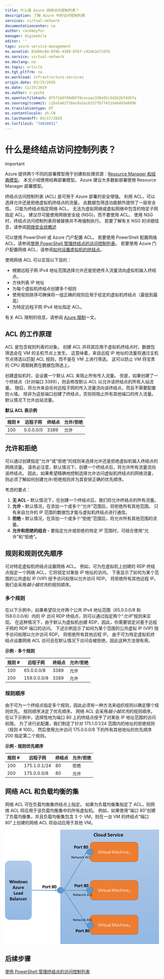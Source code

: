 ```yaml
---
title: 什么是 Azure 网络访问控制列表？
description: 了解 Azure 中的访问控制列表
services: virtual-network
documentationcenter: na
author: rockboyfor
manager: digimobile
editor: ''
tags: azure-service-management
ms.assetid: 83d66c84-8f6b-4388-8767-cd2de3e72d76
ms.service: virtual-network
ms.devlang: na
ms.topic: article
ms.tgt_pltfrm: na
ms.workload: infrastructure-services
origin.date: 03/15/2016
ms.date: 11/25/2019
ms.author: v-yeche
ms.openlocfilehash: 8f571b9f89d8ff0cecaac330a92c5d2b2bfdd5fa
ms.sourcegitcommit: c1ba5a62f30ac0a3acb337fb77431de6493e6096
ms.translationtype: HT
ms.contentlocale: zh-CN
ms.lasthandoff: 04/17/2020
ms.locfileid: "74658031"
---
```

# <a name="what-is-an-endpoint-access-control-list"></a>什么是终结点访问控制列表？

> [!IMPORTANT]
> Azure 提供两个不同的部署模型用于创建和处理资源：[Resource Manager 和经典模型](../azure-resource-manager/resource-manager-deployment-model.md?toc=%2fvirtual-network%2ftoc.json)。 本文介绍使用经典部署模型。 Azure 建议大多数新部署使用 Resource Manager 部署模型。 

终结点访问控制列表 (ACL) 是可用于 Azure 部署的安全增强。 利用 ACL，可以选择允许还是拒绝虚拟机终结点的流量。 此数据包筛选功能额外提供了一层安全性。 只能为终结点指定网络 ACL， 无法为虚拟网络或虚拟网络中包含的特定子网指定 ACL。 建议尽可能使用网络安全组 (NSG)，而不要使用 ACL。 使用 NSG 时，终结点访问控制列表将被替换并不再强制执行。 若要了解有关 NSG 的详细信息，请参阅[网络安全组概述](security-overview.md)

可以使用 PowerShell 或 Azure 门户配置 ACL。 若要使用 PowerShell 配置网络 ACL，请参阅[使用 PowerShell 管理终结点的访问控制列表](virtual-networks-acl-powershell.md)。 若要使用 Azure 门户配置网络 ACL，请参阅[如何设置虚拟机的终结点](../virtual-machines/windows/classic/setup-endpoints.md?toc=%2fvirtual-machines%2fwindows%2fclassic%2ftoc.json)。

使用网络 ACL 可以实现以下目的：

* 根据远程子网 IPv4 地址范围选择允许还是拒绝传入流量流向虚拟机输入终结点。
* 方块列表 IP 地址
* 为每个虚拟机终结点创建多个规则
* 使用规则排序可确保将一组正确的规则应用于给定的虚拟机终结点（最低到最高）
* 为特定远程子网 IPv4 地址指定 ACL。

有关 ACL 限制的信息，请参阅 [Azure 限制](../azure-subscription-service-limits.md?toc=%2fvirtual-network%2ftoc.json#networking-limits)一文。

## <a name="how-acls-work"></a>ACL 的工作原理
ACL 是包含规则列表的对象。 创建 ACL 并将其应用于虚拟机终结点时，数据包筛选会在 VM 的主机节点上发生。 这意味着，来自远程 IP 地址的流量将通过主机节点筛选以匹配 ACL 规则，而不是在 VM 上进行筛选。 这可以防止 VM 将宝贵的 CPU 周期耗费在数据包筛选上。

创建虚拟机时，会设置一个默认 ACL 来阻止所有传入流量。 但是，如果创建了一个终结点（针对端口 3389），则会修改默认 ACL 以允许该终结点的所有入站流量。 随后，将允许来自任何远程子网的传入流量流向该终结点，而且不需要配置防火墙。 除非为这些端口创建了终结点，否则将阻止所有其他端口的传入流量。 默认情况下允许出站流量。

**默认 ACL 表示例**

| **规则 #** | **远程子网** | **终结点** | **允许/拒绝** |
| --- | --- | --- | --- |
| 100 |0.0.0.0/0 |3389 |允许 |

## <a name="permit-and-deny"></a>允许和拒绝
可以通过创建指定“允许”或“拒绝”的规则来选择允许还是拒绝虚拟机输入终结点的网络流量。 请务必注意，默认情况下，创建一个终结点后，将允许所有流量流向该终结点。 因此，如果希望精确地控制选择允许访问虚拟机终结点的网络流量，则必须了解如何创建允许/拒绝规则并为其安排正确的优先顺序。

考虑的要点：

1. **无 ACL -** 默认情况下，在创建一个终结点后，我们将允许终结点的所有流量。
2. **允许 -** 默认情况，在添加一个或多个“允许”范围后，将拒绝所有其他范围。 只有来自允许的 IP 范围的数据包才能与虚拟机终结点进行通信。
3. **拒绝 -** 默认情况，在添加一个或多个“拒绝”范围后，将允许所有其他范围的流量。
4. **允许和拒绝的组合 -** 要指定允许或拒绝的特定 IP 范围时，可结合使用“允许”和“拒绝”。

## <a name="rules-and-rule-precedence"></a>规则和规则优先顺序
可对特定虚拟机终结点设置网络 ACL。 例如，可为在虚拟机上创建的 RDP 终结点指定一个网络 ACL，它将锁定对某些 IP 地址的访问。 下表显示了如何为某个范围的公共虚拟 IP (VIP) 授予访问权限以允许访问 RDP。 将拒绝所有其他远程 IP。 我们会采用*越小越优先*的规则顺序。

### <a name="multiple-rules"></a>多个规则
在以下示例中，如果希望仅允许两个公共 IPv4 地址范围（65.0.0.0/8 和 159.0.0.0/8）内的 IP 访问 RDP 终结点，则可以通过指定两个“*允许*”规则来实现。 在这种情况下，由于默认为虚拟机创建 RDP，因此，你需要锁定对基于远程子网的 RDP 端口的访问。 下述示例显示了如何为某个范围的公共虚拟 IP (VIP) 授予访问权限以允许访问 RDP。 将拒绝所有其他远程 IP。 由于可为特定虚拟机终结点设置网络 ACL 访问且在默认情况下访问会被拒绝，因此这种方法很有用。

**示例 - 多个规则**

| **规则 #** | **远程子网** | **终结点** | **允许/拒绝** |
| --- | --- | --- | --- |
| 100 |65.0.0.0/8 |3389 |允许 |
| 200 |159.0.0.0/8 |3389 |允许 |

### <a name="rule-order"></a>规则顺序
由于可为一个终结点指定多个规则，因此必须有一种方法来组织规则以确定哪个规则优先。 规则顺序决定了优先顺序。 网络 ACL 会采用*越小越优先*的规则顺序。 在以下示例中，选择性地为端口 80 上的终结点授予了对某些 IP 地址范围的访问权限。 为了进行此配置，我们制定了针对 175.1.0.1/24 范围内的地址的拒绝规则（规则 \# 100）。 然后使用允许访问 175.0.0.0/8 下的所有其他地址的优先顺序 200 指定第二个规则。

**示例 - 规则优先顺序**

| **规则 #** | **远程子网** | **终结点** | **允许/拒绝** |
| --- | --- | --- | --- |
| 100 |175.1.0.1/24 |80 |拒绝 |
| 200 |175.0.0.0/8 |80 |允许 |

## <a name="network-acls-and-load-balanced-sets"></a>网络 ACL 和负载均衡的集
网络 ACL 可在负载均衡集终结点上指定。 如果为负载均衡集指定了 ACL，则网络 ACL 将应用于该负载均衡集中的所有虚拟机。 例如，如果使用“端口 80”创建了负载均衡集，并且负载均衡集包含 3 个 VM，则在一台 VM 的终结点“端口 80”上创建的网络 ACL 将自动应用于其他 VM。

![网络 ACL 和负载均衡的集](./media/virtual-networks-acl/IC674733.png)

## <a name="next-steps"></a>后续步骤
[使用 PowerShell 管理终结点的访问控制列表](virtual-networks-acl-powershell.md)

<!--Update_Description: wording update, update link -->